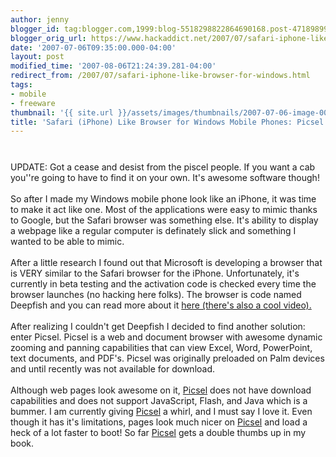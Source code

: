 ```yaml
---
author: jenny
blogger_id: tag:blogger.com,1999:blog-5518298822864690168.post-4718989973031591626
blogger_orig_url: https://www.hackaddict.net/2007/07/safari-iphone-like-browser-for-windows.html
date: '2007-07-06T09:35:00.000-04:00'
layout: post
modified_time: '2007-08-06T21:24:39.281-04:00'
redirect_from: /2007/07/safari-iphone-like-browser-for-windows.html
tags:
- mobile
- freeware
thumbnail: '{{ site.url }}/assets/images/thumbnails/2007-07-06-image-0000.gif'
title: 'Safari (iPhone) Like Browser for Windows Mobile Phones: Picsel'
---
```


<img alt="" border="0" id="BLOGGER_PHOTO_ID_5083901336205726258" src="{{ site.url }}/assets/images/2007-07-06-image-0000.gif" style="margin: 0px auto 10px; display: block; text-align: center; "/><br/>UPDATE: Got a cease and desist from the piscel people.  If you want a cab you''re going to have to find it on your own.  It's awesome software though!<br/><br/>So after I made my Windows mobile phone look like an iPhone, it was time to make it act like one.  Most of the applications were easy to mimic thanks to Google, but the Safari browser was something else.  It's ability to display a webpage like a regular computer is definately slick and something I wanted to be able to mimic.<br/><br/>After a little research I found out that Microsoft is developing a browser that is VERY similar to the Safari browser for the iPhone.  Unfortunately, it's currently in beta testing and the activation code is checked every time the browser launches (no hacking here folks).  The browser is code named Deepfish and you can read more about it <a href="http://on10.net/Blogs/larry/exclusive-video-new-mobile-web-browser--deepfish/">here (there's also a cool video).</a><br/><br/>After realizing I couldn't get Deepfish I decided to find another solution: enter Picsel.    Picsel is a web and  document  browser with awesome dynamic zooming  and panning capabilities that can view Excel, Word, PowerPoint, text documents,  and PDF's.   Picsel was originally preloaded on Palm devices and until recently was not available for download.<br/><br/>Although web pages look awesome on it, <a href="http://www.picsel.com/index.php/solutions/view/C11/">Picsel</a> does not have download capabilities and does not support  JavaScript, Flash, and Java which is a bummer.  I am currently giving <a href="http://www.picsel.com/index.php/solutions/view/C11/">Picsel</a> a whirl, and I must say I love it. Even though it has it's limitations, pages look much nicer on <a href="http://www.picsel.com/index.php/solutions/view/C11/">Picsel</a> and load a heck of a lot faster to boot!  So far <a href="http://www.picsel.com/index.php/solutions/view/C11/">Picsel</a> gets a double thumbs up in my book.<a href="http://www.divshare.com/download/1164926-d2f"><br/></a>